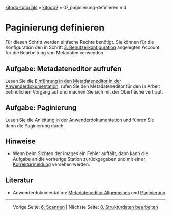 [kitodo-tutorials](../README.md) » [kitodo2](README.md) » 07_paginierung-definieren.md

# Paginierung definieren

Für diesen Schritt werden einfache Rechte benötigt. Sie können für die Konfiguration den in Schritt [3. Benutzerkonfiguration](03_benutzerkonfiguration.md) angelegten Account für die Bearbeitung von Metadaten verwenden.

## Aufgabe: Metadateneditor aufrufen

Lesen Sie die [Einführung in den Metadateneditor in der Anwenderdokumentation](https://github.com/kitodo/kitodo-production/wiki/Metadateneditor---Allgemeines), rufen Sie den Metadateneditor für den in Arbeit befindlichen Vorgang auf und machen Sie sich mit der Oberfläche vertraut.

## Aufgabe: Paginierung

Lesen Sie die [Anleitung in der Anwenderdokumentation](https://github.com/kitodo/kitodo-production/wiki/Paginieren) und führen Sie dann die Paginierung durch.

## Hinweise

* Wenn beim Sichten der Images ein Fehler auffällt, dann kann die Aufgabe an die vorherige Station zurückgegeben und mit einer [Korrekturmeldung](https://github.com/kitodo/kitodo-production/wiki/Korrekturmeldungen) versehen werden.

## Literatur

* Anwenderdokumentation: [Metadateneditor Allgemeines](https://github.com/kitodo/kitodo-production/wiki/Metadateneditor---Allgemeines) und [Paginierung](https://github.com/kitodo/kitodo-production/wiki/Paginieren)




------

<p align="center">Vorige Seite: <a href="06_scannen.md">6. Scannen</a> | Nächste Seite: <a href="08_strukturdaten-bearbeiten.md">8. Strukturdaten bearbeiten</a></p>